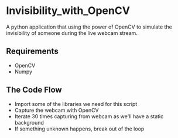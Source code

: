 # Invisibility_with_OpenCV
A python application that using the power of OpenCV to simulate the invisibility of 
someone during the live webcam stream.

## Requirements
- OpenCV
- Numpy

## The Code Flow

- Import some of the libraries we need for this script
- Capture the webcam with OpenCV
- Iterate 30 times capturing from webcam as we'll have a static background
- If something unknown happens, break out of the loop
